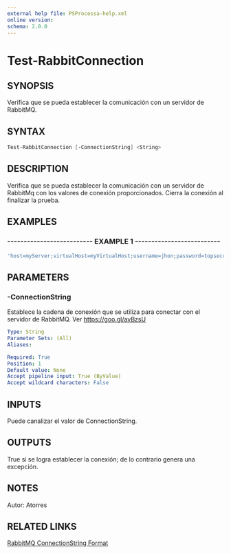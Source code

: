 ```yaml
---
external help file: PSProcessa-help.xml
online version: 
schema: 2.0.0
---
```


# Test-RabbitConnection

## SYNOPSIS
Verifica que se pueda establecer la comunicación con un servidor de RabbitMQ.

## SYNTAX

```powershell
Test-RabbitConnection [-ConnectionString] <String>
```

## DESCRIPTION
Verifica que se pueda establecer la comunicación con un servidor de RabbitMq con los valores de conexión proporcionados.
Cierra la conexión al finalizar la prueba.

## EXAMPLES

### -------------------------- EXAMPLE 1 --------------------------
```powershell
'host=myServer;virtualHost=myVirtualHost;username=jhon;password=topsecret' | Test-RabbitConnection
```

## PARAMETERS

### -ConnectionString
Establece la cadena de conexión que se utiliza para conectar con el servidor de RabbitMQ.
Ver https://goo.gl/avBzsU

```yaml
Type: String
Parameter Sets: (All)
Aliases: 

Required: True
Position: 1
Default value: None
Accept pipeline input: True (ByValue)
Accept wildcard characters: False
```

## INPUTS

Puede canalizar el valor de ConnectionString.

## OUTPUTS

True si se logra establecer la conexión; de lo contrario genera una excepción.

## NOTES
Autor: Atorres

## RELATED LINKS
[RabbitMQ ConnectionString Format](https://github.com/EasyNetQ/EasyNetQ/wiki/Connecting-to-RabbitMQ)
